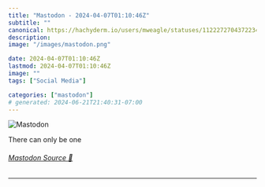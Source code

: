 ```yaml
---
title: "Mastodon - 2024-04-07T01:10:46Z"
subtitle: ""
canonical: https://hachyderm.io/users/mweagle/statuses/112227270437223448
description:
image: "/images/mastodon.png"

date: 2024-04-07T01:10:46Z
lastmod: 2024-04-07T01:10:46Z
image: ""
tags: ["Social Media"]

categories: ["mastodon"]
# generated: 2024-06-21T21:40:31-07:00
---
```

![Mastodon](/images/mastodon.png)

<p>There can only be one</p>


###### [Mastodon Source 🐘](https://hachyderm.io/@mweagle/112227270437223448)

___
